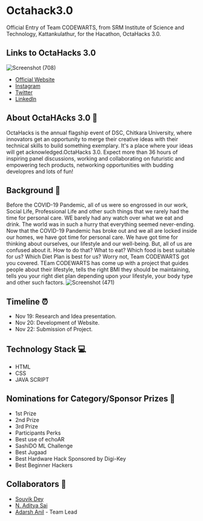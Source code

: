 # Octahack3.0
Official Entry of Team CODEWARTS, from SRM Institute of Science and Technology, Kattankulathur, for the Hacathon, OctaHacks 3.0.
## Links to OctaHacks 3.0
![Screenshot (708)](https://user-images.githubusercontent.com/71955737/99894645-d638ab80-2cab-11eb-9036-809b7a96a5fe.png)
* [Official Website](https://octahacks.tech/)
* [Instagram](https://www.instagram.com/dsc_ciet/)
* [Twitter](https://twitter.com/dscciet)
* [Linkedln](https://www.linkedin.com/company/dsc-ciet/)
## About OctaHAcks 3.0 👀
 OctaHacks is the annual flagship event of DSC, Chitkara University, where innovators get an opportunity to merge their creative ideas with their technical skills to build something exemplary. It's a place where your ideas will get acknowledged.OctaHacks 3.0. Expect more than 36 hours of inspiring panel discussions, working and collaborating on futuristic and empowering tech products, networking opportunities with budding developres and lots of fun!
## Background 📖
  Before the COVID-19 Pandemic, all of us were so engrossed in our work, Social Life, Professional Life and other such things that we rarely had the time for personal care. WE barely had any watch over what we eat and drink. The world was in such a hurry that everything seemed never-ending. Now that the COVID-19 Pandemic has broke out and we all are locked inside our homes, we have got time for personal care. We have got time for thinking about ourselves, our lifestyle and our well-being. But, all of us are confused about it. How to do that? What to eat? Which food is best suitable for us? Which Diet Plan is best for us? Worry not, Team CODEWARTS got you covered. TEam CODEWARTS has come up with a project that guides people about their lifestyle, tells the right BMI they should be maintaining, tells you your right diet plan depending upon your lifestyle, your body type and other such factors. 
  ![Screenshot (471)](https://user-images.githubusercontent.com/71955737/95676274-78a83e00-0bda-11eb-838a-5456f57bd325.png)
  ## Timeline ⏰
* Nov 19: Research and Idea presentation.
* Nov 20: Development of Website.
* Nov 22: Submission of Project.
## Technology Stack 💻
* HTML
* CSS
* JAVA SCRIPT
## Nominations for Category/Sponsor Prizes 🤝
* 1st Prize
* 2nd Prize
* 3rd Prize
* Participants Perks
* Best use of echoAR
* SashiDO ML Challenge
* Best Jugaad
* Best Hardware Hack Sponsored by Digi-Key
* Best Beginner Hackers
## Collaborators 🤖
* [Souvik Dey](https://github.com/Souvikdey10) 
* [N. Aditya Sai](https://github.com/aadityasai37) 
* [Adarsh Anil](https://github.com/adarshanil) - Team Lead
